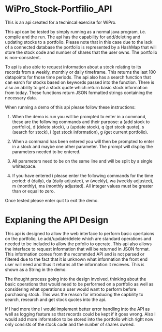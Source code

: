 # WiPro_Stock-Portfilio_API
This is an api created for a techincal exercise for WiPro.

This api can be tested by simply running as a normal java program, i.e. compile and the run. 
The api has the capability for add/deleting and updating stocks to a portfolio. 
Please note that in this case due to the lack of a connected database the portfolio is represented by a HashMap that will store the stock code and number of shares that the user owns. The portfolio is non-consistent.

To api is also able to request information about a stock relating to its records from a weekly, monthly or daily timeframe. This returns the last 100 datapoints for those time periods. The api also has a search function that can earch for stocks based on keywords passed into the function. There is also an ability to get a stock quote which return basic stock information from today. These functions return JSON formatted strings containing the necessary data. 

When running a demo of this api please follow these instructions: 

1. When the demo is run you will be prompted to enter in a command, these are the following commands and their purpose:
a (add stock to portfolio), d (delete stock), u (update stock), q (get stock quote), s (search for stock), i (get stock information), g (get current portfolio).

2. When a command has been entered you will then be prompted to enter in a stock and maybe one other parameter. The prompt will display the parameters needed to be entered. 
 
3. All parameters need to be on the same line and will be split by a single whitespace. 

4. If you have entered i please enter the following commands for the time period:
 d (daily), da (daily adjusted), w (weekly), wa (weekly adjusted), m (monthly), ma (monthly adjusted). 
 All integer values must be greater than or equal to zero. 

Once tested please enter quit to exit the demo. 

# Explaning the API Design
This api is designed to allow the web interface to perform basic opertaions on the portfolio, i.e add/update/delete which are standard operations and needed to be included to allow the pofolio to operate. 
This api also allows the interface to request information that will be returned in JSON format. This information comes from the recommded API and is not parsed or filtered due to the fact that it is unknown what information the front end user will need and thus it returns all the information it recieves. This is shown as a String in the demo.

The thought process going into the design involved, thinking about the basic operations that would need to be performed on a portfolio as well as considering what operations a user would want to perform before purchasing stock. This was the reason for introducing the capbility to search, research and get stock quotes into the api. 

If I had more time I would implement better error handling into the API as well as logging feature so that records could be kept if it goes wrong. Also I would add more information to be stored into the portfolio which right now only consists of the stock code and the nunber of shares owned.




